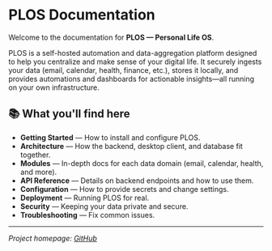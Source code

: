 # PLOS Documentation

Welcome to the documentation for **PLOS — Personal Life OS**.

PLOS is a self-hosted automation and data-aggregation platform designed to help you centralize and make sense of your digital life. It securely ingests your data (email, calendar, health, finance, etc.), stores it locally, and provides automations and dashboards for actionable insights—all running on your own infrastructure.

## 📚 What you'll find here

- **Getting Started** — How to install and configure PLOS.
- **Architecture** — How the backend, desktop client, and database fit together.
- **Modules** — In-depth docs for each data domain (email, calendar, health, and more).
- **API Reference** — Details on backend endpoints and how to use them.
- **Configuration** — How to provide secrets and change settings.
- **Deployment** — Running PLOS for real.
- **Security** — Keeping your data private and secure.
- **Troubleshooting** — Fix common issues.

---

*Project homepage: [GitHub](https://github.com/misavoid/plos)*
